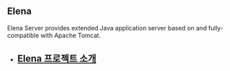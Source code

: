 ## Elena
Elena Server provides extended Java application server based on and fully-compatible with Apache Tomcat.

 - **[Elena 프로젝트 소개](https://gitpitch.com/opdc/Elena)**
   - 
